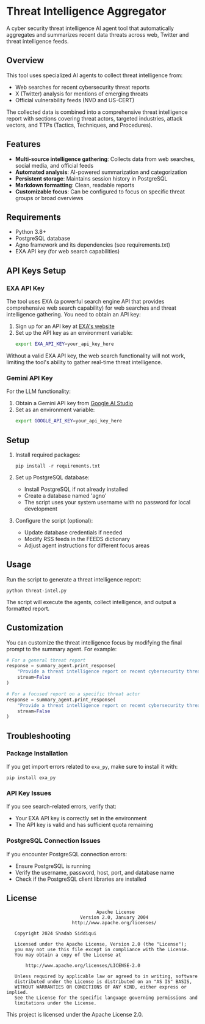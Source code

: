 # Threat Intelligence Aggregator

A cyber security threat intelligence AI agent tool that automatically aggregates and summarizes recent data threats across web, Twitter and threat intelligence feeds.

## Overview

This tool uses specialized AI agents to collect threat intelligence from:
- Web searches for recent cybersecurity threat reports
- X (Twitter) analysis for mentions of emerging threats
- Official vulnerability feeds (NVD and US-CERT)

The collected data is combined into a comprehensive threat intelligence report with sections covering threat actors, targeted industries, attack vectors, and TTPs (Tactics, Techniques, and Procedures).

## Features

- **Multi-source intelligence gathering**: Collects data from web searches, social media, and official feeds
- **Automated analysis**: AI-powered summarization and categorization
- **Persistent storage**: Maintains session history in PostgreSQL
- **Markdown formatting**: Clean, readable reports
- **Customizable focus**: Can be configured to focus on specific threat groups or broad overviews

## Requirements

- Python 3.8+
- PostgreSQL database
- Agno framework and its dependencies (see requirements.txt)
- EXA API key (for web search capabilities)

## API Keys Setup

### EXA API Key
The tool uses EXA (a powerful search engine API that provides comprehensive web search capability) for web searches and threat intelligence gathering. You need to obtain an API key:

1. Sign up for an API key at [EXA's website](https://exa.ai)
2. Set up the API key as an environment variable:
   ```bash
   export EXA_API_KEY=your_api_key_here
   ```
   
Without a valid EXA API key, the web search functionality will not work, limiting the tool's ability to gather real-time threat intelligence.

### Gemini API Key
For the LLM functionality:
1. Obtain a Gemini API key from [Google AI Studio](https://ai.google.dev/)
2. Set as an environment variable:
   ```bash
   export GOOGLE_API_KEY=your_api_key_here
   ```

## Setup

1. Install required packages:
   ```
   pip install -r requirements.txt
   ```

2. Set up PostgreSQL database:
   - Install PostgreSQL if not already installed
   - Create a database named 'agno'
   - The script uses your system username with no password for local development

3. Configure the script (optional):
   - Update database credentials if needed
   - Modify RSS feeds in the FEEDS dictionary
   - Adjust agent instructions for different focus areas

## Usage

Run the script to generate a threat intelligence report:

```
python threat-intel.py
```

The script will execute the agents, collect intelligence, and output a formatted report.

## Customization

You can customize the threat intelligence focus by modifying the final prompt to the summary agent. For example:

```python
# For a general threat report
response = summary_agent.print_response(
    "Provide a threat intelligence report on recent cybersecurity threats",
    stream=False
)

# For a focused report on a specific threat actor
response = summary_agent.print_response(
    "Provide a threat intelligence report on recent cybersecurity threats, focusing on the Clop ransomware group.",
    stream=False
)
```

## Troubleshooting

### Package Installation
If you get import errors related to `exa_py`, make sure to install it with:
```
pip install exa_py
```

### API Key Issues
If you see search-related errors, verify that:
- Your EXA API key is correctly set in the environment
- The API key is valid and has sufficient quota remaining

### PostgreSQL Connection Issues
If you encounter PostgreSQL connection errors:
- Ensure PostgreSQL is running
- Verify the username, password, host, port, and database name
- Check if the PostgreSQL client libraries are installed

## License

```
                                 Apache License
                           Version 2.0, January 2004
                        http://www.apache.org/licenses/

   Copyright 2024 Shadab Siddiqui

   Licensed under the Apache License, Version 2.0 (the "License");
   you may not use this file except in compliance with the License.
   You may obtain a copy of the License at

       http://www.apache.org/licenses/LICENSE-2.0

   Unless required by applicable law or agreed to in writing, software
   distributed under the License is distributed on an "AS IS" BASIS,
   WITHOUT WARRANTIES OR CONDITIONS OF ANY KIND, either express or implied.
   See the License for the specific language governing permissions and
   limitations under the License.
```

This project is licensed under the Apache License 2.0.